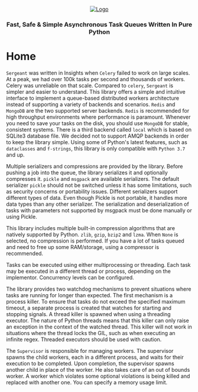 <p align="center">
    <a href="https://github.com/intsights/sergeant">
        <img src="https://raw.githubusercontent.com/intsights/sergeant/master/images/logo.png" alt="Logo">
    </a>
    <h3 align="center">
        Fast, Safe & Simple Asynchronous Task Queues Written In Pure Python
    </h3>
</p>


# Home
`Sergeant` was written in Insights when `Celery` failed to work on large scales. At a peak, we had over 100k tasks per second and thousands of workers. Celery was unreliable on that scale. Compared to `celery`, `Sergeant` is simpler and easier to understand. This library offers a simple and intuitive interface to implement a queue-based distributed workers architecture instead of supporting a variety of backends and scenarios. `Redis` and `MongoDB` are the two supported server backends. `Redis` is recommended for high throughput environments where performance is paramount. Whenever you need to save your tasks on the disk, you should use `MongoDB` for stable, consistent systems. There is a third backend called `local` which is based on SQLite3 database file. We decided not to support AMQP backends in order to keep the library simple. Using some of Python's latest features, such as `dataclasses` and `f-strings`, this library is only compatible with `Python 3.7` and up.

Multiple serializers and compressions are provided by the library. Before pushing a job into the queue, the library serializes it and optionally compresses it. `pickle` and `msgpack` are available serializers. The default serializer `pickle` should not be switched unless it has some limitations, such as security concerns or portability issues. Different serializers support different types of data. Even though Pickle is not portable, it handles more data types than any other serializer. The serialization and deserialization of tasks with parameters not supported by msgpack must be done manually or using Pickle.

This library includes multiple built-in compression algorithms that are natively supported by Python. `zlib`, `gzip`, `bzip2` and `lzma`. When `None` is selected, no compression is performed. If you have a lot of tasks queued and need to free up some RAM/storage, using a compressor is recommended.

Tasks can be executed using either multiprocessing or threading. Each task may be executed in a different thread or process, depending on the implementor. Concurrency levels can be configured.

The library provides two watchdog mechanisms to prevent situations where tasks are running for longer than expected. The first mechanism is a process killer. To ensure that tasks do not exceed the specified maximum timeout, a separate process is created that watches for starting and stopping signals. A thread killer is spawned when using a threading executor. The nature of Python threads means that this killer can only raise an exception in the context of the watched thread. This killer will not work in situations where the thread locks the GIL, such as when executing an infinite regex. Threaded executors should be used with caution.

The `Supervisor` is responsible for managing workers. The supervisor spawns the child workers, each in a different process, and waits for their execution to be completed. Upon completion, the supervisor spawns another child in place of the worker. He also takes care of an out of bounds worker. A worker which violates some optional violations is being killed and replaced with another one. You can specify a memory usage limit.
